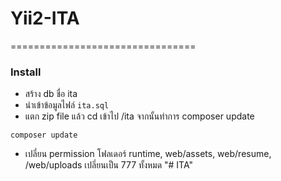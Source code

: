 
# Yii2-ITA
================================
### Install
- สร้าง db ชื่อ ita
- นำเข้าข้อมูลไฟล์ `ita.sql`
- แตก zip file แล้ว cd เข้าไป /ita
จากนั้นทำการ composer update
```
composer update
```
- เปลี่ยน permission โฟลเดอร์ runtime, web/assets, web/resume, /web/uploads เปลี่ยนเป็น 777 ทั้งหมด
"# ITA" 
